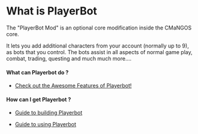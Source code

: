 What is PlayerBot
=================

The "PlayerBot Mod" is an optional core modification inside the CMaNGOS core.

It lets you add additional characters from your account (normally up to 9), as bots that you control.
The bots assist in all aspects of normal game play, combat, trading, questing and much much more....

#### What can Playerbot do ?

-   [Check out the Awesome Features of Playerbot!](../PlayerBot-Features)

#### How can I get Playerbot ?

-   [Guide to building Playerbot](../Guide-to-build-Playerbot)

<!-- -->

-   [Guide to using Playerbot](../Guide-to-use-Playerbot)


